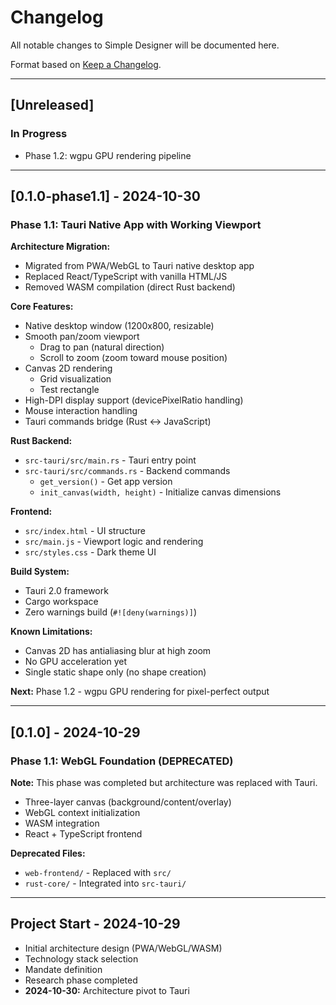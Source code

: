 # Changelog

All notable changes to Simple Designer will be documented here.

Format based on [Keep a Changelog](https://keepachangelog.com/).

---

## [Unreleased]

### In Progress
- Phase 1.2: wgpu GPU rendering pipeline

---

## [0.1.0-phase1.1] - 2024-10-30

### Phase 1.1: Tauri Native App with Working Viewport

**Architecture Migration:**
- Migrated from PWA/WebGL to Tauri native desktop app
- Replaced React/TypeScript with vanilla HTML/JS
- Removed WASM compilation (direct Rust backend)

**Core Features:**
- Native desktop window (1200x800, resizable)
- Smooth pan/zoom viewport
  - Drag to pan (natural direction)
  - Scroll to zoom (zoom toward mouse position)
- Canvas 2D rendering
  - Grid visualization
  - Test rectangle
- High-DPI display support (devicePixelRatio handling)
- Mouse interaction handling
- Tauri commands bridge (Rust ↔ JavaScript)

**Rust Backend:**
- `src-tauri/src/main.rs` - Tauri entry point
- `src-tauri/src/commands.rs` - Backend commands
  - `get_version()` - Get app version
  - `init_canvas(width, height)` - Initialize canvas dimensions

**Frontend:**
- `src/index.html` - UI structure
- `src/main.js` - Viewport logic and rendering
- `src/styles.css` - Dark theme UI

**Build System:**
- Tauri 2.0 framework
- Cargo workspace
- Zero warnings build (`#![deny(warnings)]`)

**Known Limitations:**
- Canvas 2D has antialiasing blur at high zoom
- No GPU acceleration yet
- Single static shape only (no shape creation)

**Next:** Phase 1.2 - wgpu GPU rendering for pixel-perfect output

---

## [0.1.0] - 2024-10-29

### Phase 1.1: WebGL Foundation (DEPRECATED)

**Note:** This phase was completed but architecture was replaced with Tauri.

- Three-layer canvas (background/content/overlay)
- WebGL context initialization
- WASM integration
- React + TypeScript frontend

**Deprecated Files:**
- `web-frontend/` - Replaced with `src/`
- `rust-core/` - Integrated into `src-tauri/`

---

## Project Start - 2024-10-29

- Initial architecture design (PWA/WebGL/WASM)
- Technology stack selection
- Mandate definition
- Research phase completed
- **2024-10-30:** Architecture pivot to Tauri